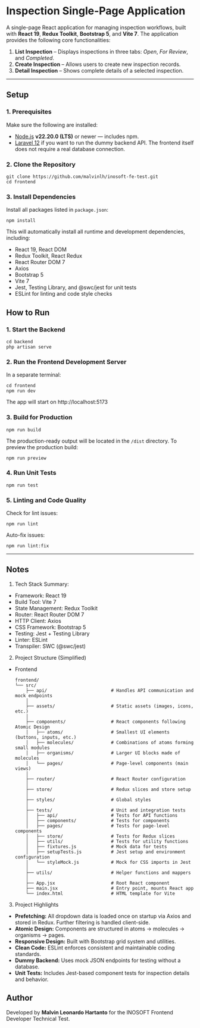# Inspection Single-Page Application

A single-page React application for managing inspection workflows, built with **React 19**, **Redux Toolkit**, **Bootstrap 5**, and **Vite 7**. The application provides the following core functionalities:
1. **List Inspection** – Displays inspections in three tabs: _Open_, _For Review_, and _Completed_.  
2. **Create Inspection** – Allows users to create new inspection records.  
3. **Detail Inspection** – Shows complete details of a selected inspection.

---

## Setup

### 1. Prerequisites
Make sure the following are installed:
- [Node.js](https://nodejs.org/en/download) **v22.20.0 (LTS)** or newer — includes npm.
- [Laravel 12](https://laravel.com/docs/12.x/installation) if you want to run the dummy backend API. The frontend itself does not require a real database connection.

### 2. Clone the Repository
```
git clone https://github.com/malvinlh/inosoft-fe-test.git
cd frontend
```

### 3. Install Dependencies
Install all packages listed in `package.json`:
```
npm install
```
This will automatically install all runtime and development dependencies, including:
- React 19, React DOM
- Redux Toolkit, React Redux
- React Router DOM 7
- Axios
- Bootstrap 5
- Vite 7
- Jest, Testing Library, and @swc/jest for unit tests
- ESLint for linting and code style checks

## How to Run

### 1. Start the Backend
```
cd backend
php artisan serve
```

### 2. Run the Frontend Development Server
In a separate terminal:
```
cd frontend
npm run dev
```
The app will start on http://localhost:5173

### 3. Build for Production
```
npm run build
```
The production-ready output will be located in the `/dist` directory. To preview the production build:
```
npm run preview
```

### 4. Run Unit Tests
```
npm run test
```

### 5. Linting and Code Quality
Check for lint issues:
```
npm run lint
```
Auto-fix issues:
```
npm run lint:fix
```

---

## Notes
1. Tech Stack Summary:
- Framework: React 19
- Build Tool: Vite 7
- State Management: Redux Toolkit
- Router: React Router DOM 7
- HTTP Client: Axios
- CSS Framework: Bootstrap 5
- Testing: Jest + Testing Library
- Linter: ESLint
- Transpiler: SWC (@swc/jest)
2. Project Structure (Simplified)
- Frontend
   ```
   frontend/
   └── src/
       ├── api/                        # Handles API communication and mock endpoints
       │
       ├── assets/                     # Static assets (images, icons, etc.)
       │
       ├── components/                 # React components following Atomic Design
       │   ├── atoms/                  # Smallest UI elements (buttons, inputs, etc.)
       │   ├── molecules/              # Combinations of atoms forming small modules
       │   ├── organisms/              # Larger UI blocks made of molecules
       │   └── pages/                  # Page-level components (main views)
       │
       ├── router/                     # React Router configuration
       │
       ├── store/                      # Redux slices and store setup
       │
       ├── styles/                     # Global styles
       │
       ├── tests/                      # Unit and integration tests
       │   ├── api/                    # Tests for API functions
       │   ├── components/             # Tests for components
       │   ├── pages/                  # Tests for page-level components
       │   ├── store/                  # Tests for Redux slices
       │   ├── utils/                  # Tests for utility functions
       │   ├── fixtures.js             # Mock data for tests
       │   ├── setupTests.js           # Jest setup and environment configuration
       │   └── styleMock.js            # Mock for CSS imports in Jest
       │
       ├── utils/                      # Helper functions and mappers
       │
       ├── App.jsx                     # Root React component
       ├── main.jsx                    # Entry point, mounts React app
       └── index.html                  # HTML template for Vite
   ```
  
3. Project Highlights
- **Prefetching:** All dropdown data is loaded once on startup via Axios and stored in Redux. Further filtering is handled client-side.
- **Atomic Design:** Components are structured in atoms → molecules → organisms → pages.
- **Responsive Design:** Built with Bootstrap grid system and utilities.
- **Clean Code:** ESLint enforces consistent and maintainable coding standards.
- **Dummy Backend:** Uses mock JSON endpoints for testing without a database.
- **Unit Tests:** Includes Jest-based component tests for inspection details and behavior.

## Author
Developed by **Malvin Leonardo Hartanto** for the INOSOFT Frontend Developer Technical Test.
